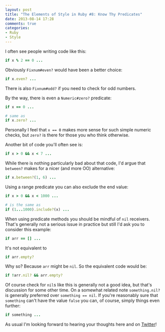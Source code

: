 ```yaml
---
layout: post
title: "The Elements of Style in Ruby #8: Know Thy Predicates"
date: 2013-08-14 17:28
comments: true
categories:
- Ruby
- Style
---
```


I often see people writing code like this:

``` ruby
if x % 2 == 0 ...
```

Obviously `Fixnum#even?` would have been a better choice:

``` ruby
if x.even? ...
```

There is also `Fixnum#odd?` if you need to check for odd numbers.

By the way, there is even a `Numeric#zero?` predicate:

``` ruby
if x == 0 ...

# same as
if x.zero? ...
```

Personally I feel that `x == 0` makes more sense for such simple
numeric checks, but `zero?` is there for those you who think
otherwise.

Another bit of code you'll often see is:

``` ruby
if x > 0 && x < 7 ...
```

While there is nothing particularly bad about that code, I'd argue
that `between?` makes for a nicer (and more OO) alternative:

``` ruby
if x.between?(1, 6) ...
```

Using a range predicate you can also exclude the end value:

``` ruby
if x > 0 && x < 1000 ...

# is the same as
if (1...1000).include?(x) ...
```

When using predicate methods you should be mindful of `nil`
receivers. That's generally not a serious issue in practice but still I'd ask
you to consider this example:

``` ruby
if arr == [] ...
```

It's not equivalent to

``` ruby
if arr.empty?
```

Why so? Because `arr` might be `nil`. So the equivalent code would be:


``` ruby
if !arr.nil? && arr.empty?
```

Of course check for `nil`s like this is generally not a good idea, but that's discussion for some other time.
On a somewhat related note `something.nil?` is generally preferred over `something == nil`. If you're reasonably sure that `something` can't have the value `false` you can, of course, simply things even further:

``` ruby
if something ...
```

As usual I'm looking forward to hearing your thoughts here and on
[Twitter](http://twitter.com/bbatsov)!
